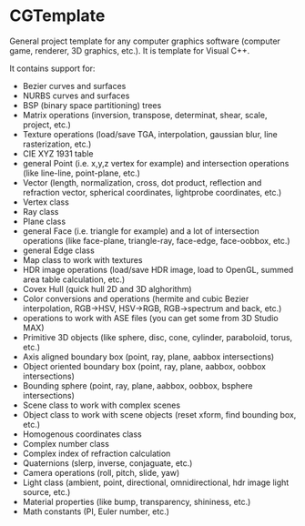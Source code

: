 # CGTemplate
General project template for any computer graphics software (computer game, renderer, 3D graphics, etc.). It is template for Visual C++.

It contains support for:
- Bezier curves and surfaces
- NURBS curves and surfaces
- BSP (binary space partitioning) trees
- Matrix operations (inversion, transpose, determinat, shear, scale, project, etc.)
- Texture operations (load/save TGA, interpolation, gaussian blur, line rasterization, etc.)
- CIE XYZ 1931 table
- general Point (i.e. x,y,z vertex for example) and intersection operations (like line-line, point-plane, etc.)
- Vector (length, normalization, cross, dot product, reflection and refraction vector, spherical coordinates, lightprobe coordinates, etc.)
- Vertex class
- Ray class
- Plane class
- general Face (i.e. triangle for example) and a lot of intersection operations (like face-plane, triangle-ray, face-edge, face-oobbox, etc.)
- general Edge class
- Map class to work with textures
- HDR image operations (load/save HDR image, load to OpenGL, summed area table calculation, etc.)
- Covex Hull (quick hull 2D and 3D alghorithm)
- Color conversions and operations (hermite and cubic Bezier interpolation, RGB->HSV, HSV->RGB, RGB->spectrum and back, etc.)
- operations to work with ASE files (you can get some from 3D Studio MAX)
- Primitive 3D objects (like sphere, disc, cone, cylinder, paraboloid, torus, etc.)
- Axis aligned boundary box (point, ray, plane, aabbox intersections)
- Object oriented boundary box (point, ray, plane, aabbox, oobbox intersections)
- Bounding sphere (point, ray, plane, aabbox, oobbox, bsphere intersections)
- Scene class to work with complex scenes
- Object class to work with scene objects (reset xform, find bounding box, etc.)
- Homogenous coordinates class
- Complex number class
- Complex index of refraction calculation
- Quaternions (slerp, inverse, conjaguate, etc.)
- Camera operations (roll, pitch, slide, yaw)
- Light class (ambient, point, directional, omnidirectional, hdr image light source, etc.)
- Material properties (like bump, transparency, shininess, etc.)
- Math constants (PI, Euler number, etc.)
